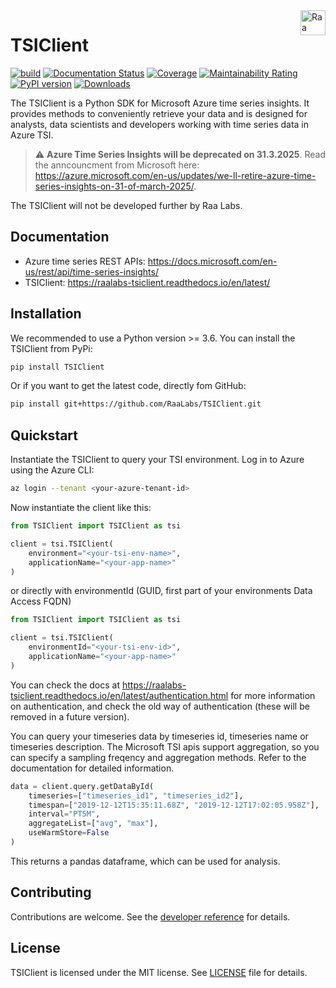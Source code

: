 <a href="https://raalabs.com/">
    <img src=docs/source/raalabs-logo-blue-yellow-RGB.png
    alt="Raa Labs" title="Raa Labs" align="right" height="40" />
</a>

# TSIClient
[![build](https://github.com/RaaLabs/TSIClient/workflows/Python%20CI/badge.svg)](https://github.com/RaaLabs/TSIClient/actions)
[![Documentation Status](https://readthedocs.org/projects/raalabs-tsiclient/badge/?version=latest)](https://raalabs-tsiclient.readthedocs.io/en/latest/?badge=latest)
[![Coverage](https://sonarcloud.io/api/project_badges/measure?project=RaaLabs_TSIClient&metric=coverage)](https://sonarcloud.io/dashboard?id=RaaLabs_TSIClient)
[![Maintainability Rating](https://sonarcloud.io/api/project_badges/measure?project=RaaLabs_TSIClient&metric=sqale_rating)](https://sonarcloud.io/dashboard?id=RaaLabs_TSIClient)
[![PyPI version](https://badge.fury.io/py/TSIClient.svg)](https://badge.fury.io/py/TSIClient)
[![Downloads](https://static.pepy.tech/badge/tsiclient/month)](https://pepy.tech/project/tsiclient)

The TSIClient is a Python SDK for Microsoft Azure time series insights. It provides methods to conveniently retrieve your data and is designed
for analysts, data scientists and developers working with time series data in Azure TSI.

> :warning: **Azure Time Series Insights will be deprecated on 31.3.2025**. Read the anncouncment from Microsoft here: https://azure.microsoft.com/en-us/updates/we-ll-retire-azure-time-series-insights-on-31-of-march-2025/.

The TSIClient will not be developed further by Raa Labs.

## Documentation
- Azure time series REST APIs: <https://docs.microsoft.com/en-us/rest/api/time-series-insights/>
- TSIClient: <https://raalabs-tsiclient.readthedocs.io/en/latest/>

## Installation
We recommended to use a Python version >= 3.6. You can install the TSIClient from PyPi:
````bash
pip install TSIClient
````
Or if you want to get the latest code, directly fom GitHub:

````bash
pip install git+https://github.com/RaaLabs/TSIClient.git
````
## Quickstart
Instantiate the TSIClient to query your TSI environment. Log in to Azure using the Azure CLI:
````bash
az login --tenant <your-azure-tenant-id>
````

Now instantiate the client like this:

````python
from TSIClient import TSIClient as tsi

client = tsi.TSIClient(
    environment="<your-tsi-env-name>",
    applicationName="<your-app-name>"
)
````

or directly with environmentId (GUID, first part of your environments Data Access FQDN)

````python
from TSIClient import TSIClient as tsi

client = tsi.TSIClient(
    environmentId="<your-tsi-env-id>",
    applicationName="<your-app-name>"
)
````

You can check the docs at <https://raalabs-tsiclient.readthedocs.io/en/latest/authentication.html> for more information on authentication, and check
the old way of authentication (these will be removed in a future version).

You can query your timeseries data by timeseries id, timeseries name or timeseries description. The Microsoft TSI apis support aggregation, so you can specify a sampling freqency and aggregation methods. Refer to the documentation for detailed information.

````python
data = client.query.getDataById(
    timeseries=["timeseries_id1", "timeseries_id2"],
    timespan=["2019-12-12T15:35:11.68Z", "2019-12-12T17:02:05.958Z"],
    interval="PT5M",
    aggregateList=["avg", "max"],
    useWarmStore=False
)
````

This returns a pandas dataframe, which can be used for analysis.

## Contributing
Contributions are welcome. See the [developer reference](docs/source/developer.rst) for details.

## License
TSIClient is licensed under the MIT license. See [LICENSE](LICENSE.txt) file for details.
